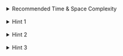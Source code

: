 <br>
<details class="hint-accordion">  
    <summary>Recommended Time & Space Complexity</summary>
    <p>
    You should aim for a solution with <code>O(n)</code> time and <code>O(n)</code> space, where <code>n</code> is the number of nodes in the given tree.
    </p>
</details>

<br>
<details class="hint-accordion">  
    <summary>Hint 1</summary>
    <p>  
    A straightforward way to serialize a tree is by traversing it and adding nodes to a string separated by a delimiter (example: ","), but this does not handle <code>null</code> nodes effectively. During deserialization, it becomes unclear where to stop or how to handle missing children. Can you think of a way to indicate <code>null</code> nodes explicitly?  
    </p>  
</details>

<br>
<details class="hint-accordion">  
    <summary>Hint 2</summary>
    <p>
    Including a placeholder for <code>null</code> nodes (example: "N") during serialization ensures that the exact structure of the tree is preserved. This placeholder allows us to identify missing children and reconstruct the tree accurately during deserialization.
    </p>
</details>

<br>
<details class="hint-accordion">  
    <summary>Hint 3</summary>
    <p>
    We can use the Depth First Search (DFS) algorithm for both serialization and deserialization. During serialization, we traverse the tree and add node values to the result string separated by a delimiter, inserting <code>N</code> whenever we encounter a <code>null</code> node. During deserialization, we process the serialized string using an index <code>i</code>, create nodes for valid values, and return from the current path whenever we encounter <code>N</code>, reconstructing the tree accurately.
    </p>
</details>
